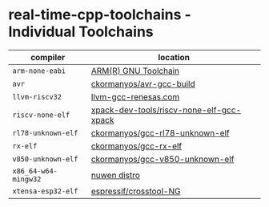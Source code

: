 real-time-cpp-toolchains - Individual Toolchains
==================

| compiler               | location              |
| ---------------------- | --------------------- |
| `arm-none-eabi`        | [ARM(R) GNU Toolchain](https://developer.arm.com/downloads/-/arm-gnu-toolchain-downloads)                  |
| `avr`                  | [ckormanyos/avr-gcc-build](https://github.com/ckormanyos/avr-gcc-build)                                    |
| `llvm-riscv32`         | [llvm-gcc-renesas.com](https://llvm-gcc-renesas.com)                                                       |
| `riscv-none-elf`       | [xpack-dev-tools/riscv-none-elf-gcc-xpack](https://github.com/xpack-dev-tools/riscv-none-elf-gcc-xpack)    |
| `rl78-unknown-elf`     | [ckormanyos/gcc-rl78-unknown-elf](https://github.com/ckormanyos/gcc-rl78-unknown-elf)                      |
| `rx-elf`               | [ckormanyos/gcc-rx-elf](https://github.com/ckormanyos/gcc-rx-elf)                                          |
| `v850-unknown-elf`     | [ckormanyos/gcc-v850-unknown-elf](https://github.com/ckormanyos/gcc-v850-unknown-elf)                      |
| `x86_64-w64-mingw32`   | [nuwen distro](https://nuwen.net/mingw.html)                                                               |
| `xtensa-esp32-elf`     | [espressif/crosstool-NG](https://github.com/espressif/crosstool-NG)                                        |
